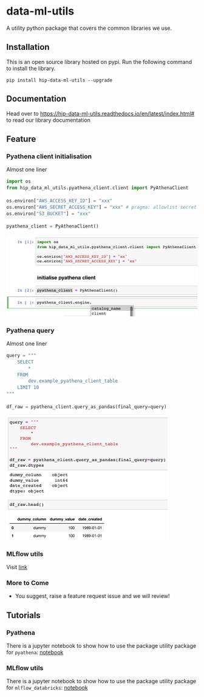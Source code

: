 # data-ml-utils
A utility python package that covers the common libraries we use.

## Installation
This is an open source library hosted on pypi. Run the following command to install the library.
```
pip install hip-data-ml-utils --upgrade
```

## Documentation
Head over to https://hip-data-ml-utils.readthedocs.io/en/latest/index.html# to read our library documentation

## Feature
### Pyathena client initialisation
Almost one liner
```python
import os
from hip_data_ml_utils.pyathena_client.client import PyAthenaClient

os.environ["AWS_ACCESS_KEY_ID"] = "xxx"
os.environ["AWS_SECRET_ACCESS_KEY"] = "xxx" # pragma: allowlist secret
os.environ["S3_BUCKET"] = "xxx"

pyathena_client = PyAthenaClient()
```
![Pyathena client initialisation](docs/_static/initialise_pyathena_client.png)

### Pyathena query
Almost one liner
```python
query = """
    SELECT
        *
    FROM
        dev.example_pyathena_client_table
    LIMIT 10
"""

df_raw = pyathena_client.query_as_pandas(final_query=query)
```
![Pyathena query](docs/_static/query_pyathena_client.png)

### MLflow utils
Visit [link](https://data-ml-utils.readthedocs.io/en/latest/index.html#mlflow-utils)

### More to Come
* You suggest, raise a feature request issue and we will review!

## Tutorials
### Pyathena
There is a jupyter notebook to show how to use the package utility package for `pyathena`: [notebook](tutorials/[TUTO]%20pyathena.ipynb)

### MLflow utils
There is a jupyter notebook to show how to use the package utility package for `mlflow_databricks`: [notebook](tutorials/[TUTO]%20mlflow_databricks.ipynb)
